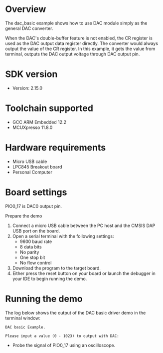 Overview
========

The dac_basic example shows how to use DAC module simply as the general DAC converter.

When the DAC's double-buffer feature is not enabled, the CR register is used as the DAC output data register directly.
The converter would always output the value of the CR register. In this example, it gets the value from terminal,
outputs the DAC output voltage through DAC output pin.

SDK version
===========
- Version: 2.15.0

Toolchain supported
===================
- GCC ARM Embedded  12.2
- MCUXpresso  11.8.0

Hardware requirements
=====================
- Micro USB cable
- LPC845 Breakout board
- Personal Computer

Board settings
==============
PIO0_17 is DAC0 output pin.

Prepare the demo
1.  Connect a micro USB cable between the PC host and the CMSIS DAP USB port on the board.
2.  Open a serial terminal with the following settings:
    - 9600 baud rate
    - 8 data bits
    - No parity
    - One stop bit
    - No flow control
3.  Download the program to the target board.
4.  Either press the reset button on your board or launch the debugger in your IDE to begin running the demo.

Running the demo
================
The log below shows the output of the DAC basic driver demo in the terminal window:
~~~~~~~~~~~~~~~~~~~~~~~~~~~~~~~~~~~
DAC basic Example.

Please input a value (0 - 1023) to output with DAC:
~~~~~~~~~~~~~~~~~~~~~~~~~~~~~~~~~~~

- Probe the signal of PIO0_17 using an oscilloscope.
